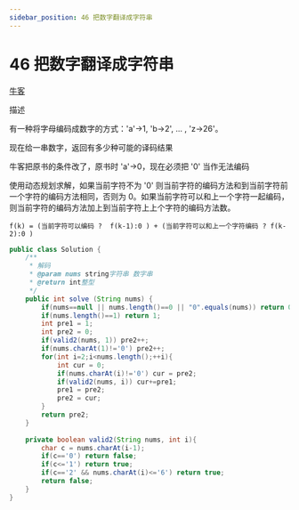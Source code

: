 ```yaml
---
sidebar_position: 46 把数字翻译成字符串
---
```


# 46 把数字翻译成字符串

[牛客](https://www.nowcoder.com/practice/046a55e6cd274cffb88fc32dba695668)


描述

有一种将字母编码成数字的方式：'a'->1, 'b->2', ... , 'z->26'。

现在给一串数字，返回有多少种可能的译码结果

牛客把原书的条件改了，原书时 'a'->0，现在必须把 '0' 当作无法编码

使用动态规划求解，如果当前字符不为 '0' 则当前字符的编码方法和到当前字符前一个字符的编码方法相同，否则为 0。如果当前字符可以和上一个字符一起编码，则当前字符的编码方法加上到当前字符上上个字符的编码方法数。

`f(k) = (当前字符可以编码 ?  f(k-1):0 ) + (当前字符可以和上一个字符编码 ? f(k-2):0 )`

```java
public class Solution {
    /**
     * 解码
     * @param nums string字符串 数字串
     * @return int整型
     */
    public int solve (String nums) {
        if(nums==null || nums.length()==0 || "0".equals(nums)) return 0;
        if(nums.length()==1) return 1;
        int pre1 = 1;
        int pre2 = 0;
        if(valid2(nums, 1)) pre2++;
        if(nums.charAt(1)!='0') pre2++;
        for(int i=2;i<nums.length();++i){
            int cur = 0;
            if(nums.charAt(i)!='0') cur = pre2;
            if(valid2(nums, i)) cur+=pre1;
            pre1 = pre2;
            pre2 = cur;
        }
        return pre2;
    }
    
    private boolean valid2(String nums, int i){
        char c = nums.charAt(i-1);
        if(c=='0') return false;
        if(c<='1') return true;
        if(c=='2' && nums.charAt(i)<='6') return true;
        return false;
    }
}
```